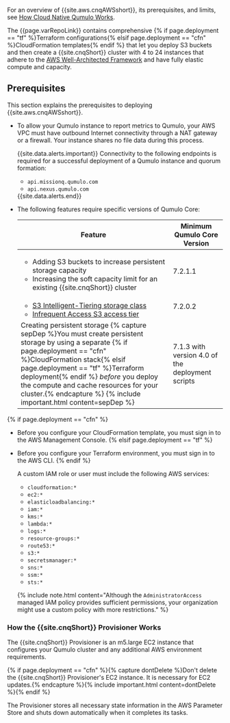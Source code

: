 For an overview of {{site.aws.cnqAWSshort}}, its prerequisites, and limits, see [How Cloud Native Qumulo Works](how-cloud-native-qumulo-works.html).

The {{page.varRepoLink}} contains comprehensive {% if page.deployment == "tf" %}Terraform configurations{% elsif page.deployment == "cfn" %}CloudFormation templates{% endif %} that let you deploy S3 buckets and then create a {{site.cnqShort}} cluster with 4 to 24 instances that adhere to the [AWS Well-Architected Framework](https://aws.amazon.com/architecture/well-architected/) and have fully elastic compute and capacity.

## Prerequisites
This section explains the prerequisites to deploying {{site.aws.cnqAWSshort}}.

* To allow your Qumulo instance to report metrics to Qumulo, your AWS VPC must have outbound Internet connectivity through a NAT gateway or a firewall. Your instance shares no file data during this process.

  {{site.data.alerts.important}}
  Connectivity to the following endpoints is required for a successful deployment of a Qumulo instance and quorum formation:
  <ul>
    <li><code>api.missionq.qumulo.com</code></li>
    <li><code>api.nexus.qumulo.com</code></li>
  </ul>
  {{site.data.alerts.end}}

* The following features require specific versions of Qumulo Core:

  <table>
    <thead>
      <tr>
        <th>Feature</th>
        <th>Minimum Qumulo Core Version</th>
      </tr>
    </thead>
    <tbody>
      <tr>
        <td>
          <ul>
            <li>Adding S3 buckets to increase persistent storage capacity</li>
            <li>Increasing the soft capacity limit for an existing {{site.cnqShort}} cluster</li>
          </ul>
        </td>
        <td>7.2.1.1</td>
      </tr>      
      <tr>
        <td>
          <ul>
            <li><a href="https://docs.aws.amazon.com/AmazonS3/latest/userguide/intelligent-tiering-overview.html">S3 Intelligent-Tiering storage class</a></li>
            <li><a href="https://docs.aws.amazon.com/AmazonS3/latest/userguide/storage-class-intro.html#sc-dynamic-data-access">Infrequent Access S3 access tier</a></li>
          </ul>
        </td>
        <td>7.2.0.2</td>
      </tr>
      <tr>
        <td>
          Creating persistent storage
          {% capture sepDep %}You must create persistent storage by using a separate {% if page.deployment == "cfn" %}CloudFormation stack{% elsif page.deployment == "tf" %}Terraform deployment{% endif %} <em>before</em> you deploy the compute and cache resources for your cluster.{% endcapture %}
          {% include important.html content=sepDep %}
        </td>
        <td>7.1.3 with version 4.0 of the deployment scripts</td>
      </tr>
    </tbody>
  </table>
{% if page.deployment == "cfn" %}
* Before you configure your CloudFormation template, you must sign in to the AWS Management Console.
{% elsif page.deployment == "tf" %}
* Before you configure your Terraform environment, you must sign in to the AWS CLI.
{% endif %}

  A custom IAM role or user must include the following AWS services:

  <ul class="three-columns">
    <li><code>cloudformation:*</code></li>
    <li><code>ec2:*</code></li>
    <li><code>elasticloadbalancing:*</code></li>
    <li><code>iam:*</code></li>
    <li><code>kms:*</code></li>
    <li><code>lambda:*</code></li>
    <li><code>logs:*</code></li>
    <li><code>resource-groups:*</code></li>
    <li><code>route53:*</code></li>
    <li><code>s3:*</code></li>
    <li><code>secretsmanager:*</code></li>
    <li><code>sns:*</code></li>
    <li><code>ssm:*</code></li>
    <li><code>sts:*</code></li>
  </ul>
  
  {% include note.html content="Although the `AdministratorAccess` managed IAM policy provides sufficient permissions, your organization might use a custom policy with more restrictions." %}

<a id="how-the-provisioner-works"></a>
### How the {{site.cnqShort}} Provisioner Works
The {{site.cnqShort}} Provisioner is an m5.large EC2 instance that configures your Qumulo cluster and any additional AWS environment requirements.

{% if page.deployment == "cfn" %}{% capture dontDelete %}Don't delete the {{site.cnqShort}} Provisioner's EC2 instance. It is necessary for EC2 updates.{% endcapture %}{% include important.html content=dontDelete %}{% endif %}

The Provisioner stores all necessary state information in the AWS Parameter Store and shuts down automatically when it completes its tasks.

